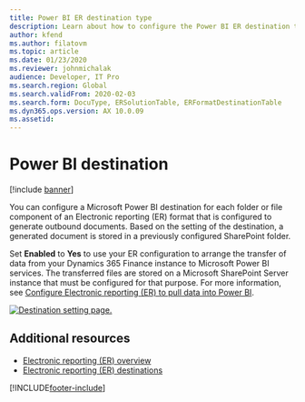 ```yaml
---
title: Power BI ER destination type
description: Learn about how to configure the Power BI ER destination type for outbound documents with additional resources.
author: kfend
ms.author: filatovm
ms.topic: article
ms.date: 01/23/2020
ms.reviewer: johnmichalak
audience: Developer, IT Pro
ms.search.region: Global
ms.search.validFrom: 2020-02-03
ms.search.form: DocuType, ERSolutionTable, ERFormatDestinationTable
ms.dyn365.ops.version: AX 10.0.09
ms.assetid: 
---
```


# Power BI destination

[!include [banner](../includes/banner.md)]

You can configure a Microsoft Power BI destination for each folder or file component of an Electronic reporting (ER) format that is configured to generate outbound documents. Based on the setting of the destination, a generated document is stored in a previously configured SharePoint folder.

Set **Enabled** to **Yes** to use your ER configuration to arrange the transfer of data from your Dynamics 365 Finance instance to Microsoft Power BI services. The transferred files are stored on a Microsoft SharePoint Server instance that must be configured for that purpose. For more information, see [Configure Electronic reporting (ER) to pull data into Power BI](general-electronic-reporting-report-configuration-get-data-powerbi.md).

[![Destination setting page.](./media/ER_Destinations-EnablePowerBIDestination.png)](./media/ER_Destinations-EnablePowerBIDestination.png)

## Additional resources

- [Electronic reporting (ER) overview](general-electronic-reporting.md)
- [Electronic reporting (ER) destinations](electronic-reporting-destinations.md)


[!INCLUDE[footer-include](../../../includes/footer-banner.md)]
